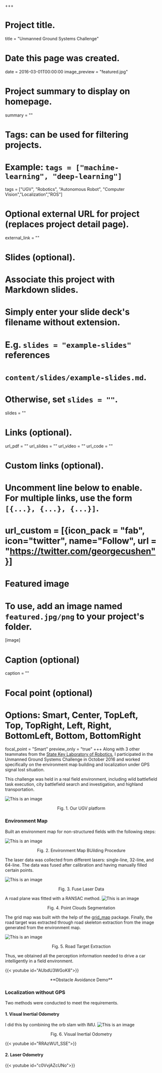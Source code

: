 +++
# Project title.
title = "Unmanned Ground Systems Challenge"

# Date this page was created.
date = 2016-03-01T00:00:00
image_preview = "featured.jpg"
# Project summary to display on homepage.
summary = ""

# Tags: can be used for filtering projects.
# Example: `tags = ["machine-learning", "deep-learning"]`
tags = ["UGV",  "Robotics", "Autonomous Robot", "Computer Vision","Localization","ROS"]

# Optional external URL for project (replaces project detail page).
external_link = ""

# Slides (optional).
#   Associate this project with Markdown slides.
#   Simply enter your slide deck's filename without extension.
#   E.g. `slides = "example-slides"` references 
#   `content/slides/example-slides.md`.
#   Otherwise, set `slides = ""`.
slides = ""

# Links (optional).
url_pdf = ""
url_slides = ""
url_video = ""
url_code = ""

# Custom links (optional).
#   Uncomment line below to enable. For multiple links, use the form `[{...}, {...}, {...}]`.
# url_custom = [{icon_pack = "fab", icon="twitter", name="Follow", url = "https://twitter.com/georgecushen"}]

# Featured image
# To use, add an image named `featured.jpg/png` to your project's folder. 
[image]
  # Caption (optional)
  caption = ""
  
  # Focal point (optional)
  # Options: Smart, Center, TopLeft, Top, TopRight, Left, Right, BottomLeft, Bottom, BottomRight
  focal_point = "Smart"
  preview_only = "true"
+++
Along with 3 other teammates from the [State Key Laboratory of Robotics](http://english.sia.cas.cn/rh/rp/201408/t20140814_125856.html), 
I participated in the Unmanned Ground Systems Challenge in October 2016 and worked specifically on the environment map 
building and localization under GPS signal lost situation.

This challenge was held in a real field environment, 
including wild battlefield task execution, 
city battlefield search and investigation, and highland transportation. 

![This is an image](ugv_1.png)
<center>Fig. 1. Our UGV platform</center>

### Environment Map


Built an environment map for non-structured fields with the following steps:

![This is an image](Slide6.png)
<center>Fig. 2. Environment Map BUilding Procedure</center>

The laser data was collected from different lasers: single-line, 32-line, and 64-line. 
The data was fused after calibration and having manually filled certain points.

![This is an image](Slide7.png)
<center>Fig. 3. Fuse Laser Data</center>

A road plane was fitted with a RANSAC method.
![This is an image](Slide8.png)
<center>Fig. 4. Point Clouds Segmentation</center>

The grid map was built with the help of the [grid_map](https://github.com/ANYbotics/grid_map) package. 
Finally, the road target was extracted through road skeleton extraction from the image generated from the environment map.

![This is an image](Slide9.png)
<center>Fig. 5. Road Target Extraction</center>

Thus, we obtained all the perception information needed to drive a car intelligently in a field environment.

{{< youtube id="AUbdU3WGoK8">}}
<center>**Obstacle Avoidance Demo**</center>

### Localization without GPS


Two methods were conducted to meet the requirements. 


#### 1. Visual Inertial Odometry


I did this by combining the orb slam with IMU.
![This is an image](Slide10.png)
<center>Fig. 6. Visual Inertial Odometry</center>

{{< youtube id="RRAzWU1_SSE">}}


#### 2. Laser Odometry   

{{< youtube id="c0VvjAZcUNo">}}


